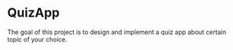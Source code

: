 # QuizApp
The goal of this project is to design and implement a quiz app about certain topic of your choice.
